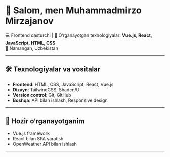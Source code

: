 # 👋 Salom, men Muhammadmirzo Mirzajanov

💻 Frontend dasturchi | 🚀 O‘rganayotgan texnologiyalar: **Vue.js, React, JavaScript, HTML, CSS**  
📍 Namangan, Uzbekistan  

---

## 🛠️ Texnologiyalar va vositalar
- **Frontend**: HTML, CSS, JavaScript, React, Vue.js  
- **Dizayn**: TailwindCSS, Shadcn/UI  
- **Version control**: Git, GitHub  
- **Boshqa**: API bilan ishlash, Responsive design  

---


## 🌱 Hozir o‘rganayotganim
- Vue.js framework  
- React bilan SPA yaratish  
- OpenWeather API bilan ishlash  


---

